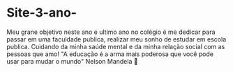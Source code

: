 # Site-3-ano-
Meu grane objetivo neste ano e ultimo ano no colégio é me dedicar para passar 
em uma faculdade publica, realizar meu sonho de estudar em escola publica. 
Cuidando da minha saúde mental e da minha relação social com as pessoas que amo!
"A educação é a arma mais poderosa que você pode usar para mudar o mundo" 
                                                               Nelson Mandela 💟
